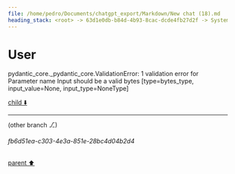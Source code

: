 ```yaml
---
file: /home/pedro/Documents/chatgpt_export/Markdown/New chat (18).md
heading_stack: <root> -> 63d1e0db-b84d-4b93-8cac-dcde4fb27d2f -> System -> e1231b1e-c6dd-4e6f-8b11-b07e97b45e65 -> System -> aaa242ce-7fcb-4865-bc06-4b38eb8a2fdd -> User -> 95861e20-24b9-49e9-be62-3c256f5e4720 -> Assistant -> aaa20b0d-2bf8-44e9-9467-b40ac5f514ca -> User -> fbe3cdf8-7d59-4d9c-bfdf-8e131d0c5d7c -> Assistant -> aaa28153-7531-404e-9050-98ddff7f1b25 -> User -> d1bfe94e-e0ff-4c69-a1e4-1db1fb06b009 -> Assistant -> aaa2f9b6-b863-4dda-ba08-c7b20cbbbd63 -> User -> 57f72327-baa2-4d25-9b9f-a877fb819b45 -> Assistant -> aaa23cf9-02b0-4c09-a436-9617da42d7ba -> User
---
```

# User

pydantic_core._pydantic_core.ValidationError: 1 validation error for Parameter
name
  Input should be a valid bytes [type=bytes_type, input_value=None, input_type=NoneType]


[child ⬇️](#fb6d51ea-c303-4e3a-851e-28bc4d04b2d4)

---

(other branch ⎇)
###### fb6d51ea-c303-4e3a-851e-28bc4d04b2d4
[parent ⬆️](#aaa23cf9-02b0-4c09-a436-9617da42d7ba)

